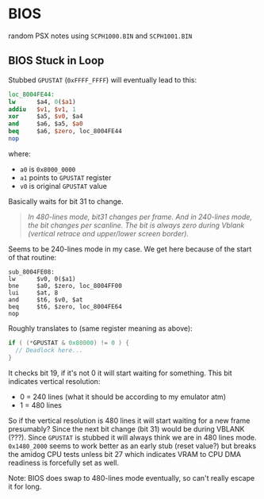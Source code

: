 # BIOS

random PSX notes using `SCPH1000.BIN` and `SCPH1001.BIN`

## BIOS Stuck in Loop

Stubbed `GPUSTAT` (`0xFFFF_FFFF`) will eventually lead to this:

```mips
loc_8004FE44:
lw      $a4, 0($a1)
addiu   $v1, $v1, 1
xor     $a5, $v0, $a4
and     $a6, $a5, $a0
beq     $a6, $zero, loc_8004FE44
nop
```

where:
* `a0` is `0x8000_0000`
* `a1` points to `GPUSTAT` register
* `v0` is original `GPUSTAT` value

Basically waits for bit 31 to change.

> *In 480-lines mode, bit31 changes per frame. And in 240-lines mode, the bit changes per scanline. The bit is always zero during Vblank (vertical retrace and upper/lower screen border).*

Seems to be 240-lines mode in my case. We get here because of the start of that routine:

```
sub_8004FE08:
lw      $v0, 0($a1)
bne     $a0, $zero, loc_8004FF00
lui     $at, 8
and     $t6, $v0, $at
beq     $t6, $zero, loc_8004FE64
nop
```

Roughly translates to (same register meaning as above):
```c
if ( (*GPUSTAT & 0x80000) != 0 ) {
  // Deadlock here...
}
```

It checks bit 19, if it's not 0 it will start waiting for something. This bit indicates vertical resolution:
* 0 = 240 lines (what it should be according to my emulator atm)
* 1 = 480 lines

So if the vertical resolution is 480 lines it will start waiting for a new frame presumably? Since the next bit change (bit 31) would be during VBLANK (???). Since `GPUSTAT` is stubbed it will always think we are in 480 lines mode. `0x1480_2000` seems to work better as an early stub (reset value?) but breaks the amidog CPU tests unless bit 27 which indicates VRAM to CPU DMA readiness is forcefully set as well.

Note: BIOS does swap to 480-lines mode eventually, so can't really escape it for long.
